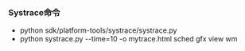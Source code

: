 ### Systrace命令
- python sdk/platform-tools/systrace/systrace.py 
- python systrace.py --time=10 -o mytrace.html sched gfx view wm

